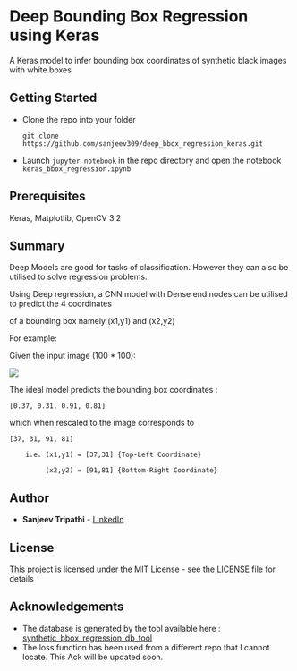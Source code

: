 # Deep Bounding Box Regression using Keras

A Keras model to infer bounding box coordinates of synthetic black images with white boxes

## Getting Started

- Clone the repo into your folder

    `git clone https://github.com/sanjeev309/deep_bbox_regression_keras.git`

- Launch `jupyter notebook` in the repo directory and open the notebook `keras_bbox_regression.ipynb`


## Prerequisites

Keras, Matplotlib, OpenCV 3.2

## Summary

Deep Models are good for tasks of classification. However they can also be utilised to solve regression problems.

Using Deep regression, a CNN model with Dense end nodes can be utilised to predict the 4 coordinates

of a bounding box namely (x1,y1) and (x2,y2)

For example:

Given the input image (100 * 100):

![](https://imgur.com/aY3zw9G.jpg)

The ideal model predicts the bounding box coordinates :

`[0.37, 0.31, 0.91, 0.81]`

which when rescaled to the image corresponds to 

`[37, 31, 91, 81]` 

        i.e. (x1,y1) = [37,31] {Top-Left Coordinate}
    
             (x2,y2) = [91,81] {Bottom-Right Coordinate}


## Author

* **Sanjeev Tripathi** - [LinkedIn](https://www.linkedin.com/in/sanjeev309/)


## License

This project is licensed under the MIT License - see the [LICENSE](https://github.com/sanjeev309/deep_bbox_regression_keras/blob/master/LICENSE) file for details

## Acknowledgements

 - The database is generated by the tool available here : [synthetic_bbox_regression_db_tool](https://github.com/sanjeev309/synthetic_bbox_regression_db_tool)
 - The loss function has been used from a different repo that I cannot locate. This Ack will be updated soon.